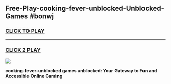 
## Free-Play-cooking-fever-unblocked-Unblocked-Games #bonwj
<h3>
<a href="https://news.freeplayer.one?title=cooking-fever-unblocked&ref=8M">CLICK TO PLAY</a></h3>
<hr>

<h3>
<a href="https://news.freeplayer.one?title=cooking-fever-unblocked&ref=8M">CLICK 2 PLAY</a>
  
</h3>

<a href="https://news.freeplayer.one?title=cooking-fever-unblocked&ref=8M"><img src="https://clearcache.store/games.png"></a>


**cooking-fever-unblocked games unblocked: Your Gateway to Fun and Accessible Online Gaming**
